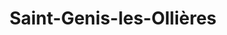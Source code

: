 ---
title: Saint-Genis-les-Ollières
url: /saint-genis-les-ollieres/
latitude: 45.755
longitude: 4.725
---